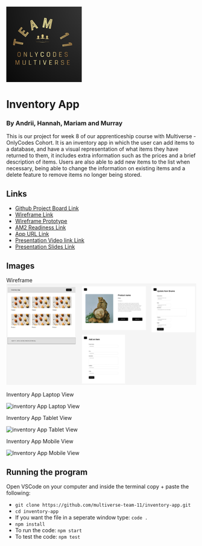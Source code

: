 ![logo](./images/logo.png)
# Inventory App

### By Andrii, Hannah, Mariam and Murray

This is our project for week 8 of our apprenticeship course with Multiverse - OnlyCodes Cohort.
It is an inventory app in which the user can add items to a database, and have a visual representation of what items they have returned to them, it includes extra information such as the prices and a brief description of items. Users are also able to add new items to the list when necessary, being able to change the information on existing items and a delete feature to remove items no longer being stored.

## Links
 - [Github Project Board Link](https://github.com/orgs/multiverse-team-11/projects/1)
 - [Wireframe Link](https://www.figma.com/design/ZoCurG4xhdP2C3JVDy54O4/Team-11-E-commerce-wireframe?node-id=1-500&t=cSzPpyK1KWeZBsiL-0)
 - [Wireframe Prototype](https://www.figma.com/proto/ZoCurG4xhdP2C3JVDy54O4/Team-11-E-commerce-wireframe?node-id=0-1&t=gQy0YaBbxkLe03BK-1)
 - [AM2 Readiness Link](https://my.multiverse.io/join-course/SEYMYR)
 - [App URL Link](https://inventory-app-11-1emn.onrender.com)
 - [Presentation Video link Link](https://www.youtube.com/watch?v=To2JirgStAw)
 - [Presentation Slides Link](https://docs.google.com/presentation/d/1pbYYVHFLQjNyYZVTjXbpjOjPKFbMMf2w3Np6VHJWJXU/edit#slide=id.g2e33b580dcc_0_101)

## Images
Wireframe
![Wireframe](./images/wireframe.png)

<p>Inventory App Laptop View</p>
<img src="https://github.com/multiverse-team-11/inventory-app/assets/29924173/afa3befc-7d88-4a89-9787-31f0125b0442" alt="inventory App Laptop View" width="1000"/>

<p>Inventory App Tablet View</p>
<img src="https://github.com/multiverse-team-11/inventory-app/assets/29924173/0a6cfcf1-4a72-449b-83c2-d96994b426df" alt="inventory App Tablet View" width="500"/>

<p>Inventory App Mobile View</p>
<img src="https://github.com/multiverse-team-11/inventory-app/assets/29924173/3ea73b79-354e-413c-8f68-87ec016fb1e5" alt="Inventory App Mobile View" width="200"/>

## Running the program

Open VSCode on your computer and inside the terminal copy + paste the following:
 - `git clone https://github.com/multiverse-team-11/inventory-app.git`
 - `cd inventory-app`
 - If you want the file in a seperate window type: `code .`
 - `npm install`
 - To run the code: `npm start`
 - To test the code: `npm test`
